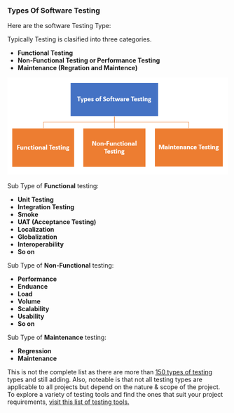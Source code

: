 <h3>Types Of Software Testing</h3>

Here are the software Testing Type:

Typically Testing is clasified into three categories.

- **Functional Testing**
- **Non-Functional Testing or Performance Testing**
- **Maintenance (Regration and Maintence)**

![alt text](image.png)

Sub Type of <strong>Functional</strong> testing:

- **Unit Testing**
- **Integration Testing**
- **Smoke**
- **UAT (Acceptance Testing)**
- **Localization**
- **Globalization**
- **Interoperability**
- **So on**

Sub Type of <strong>Non-Functional</strong> testing:

- **Performance**
- **Enduance**
- **Load**
- **Volume**
- **Scalability**
- **Usability**
- **So on**

Sub Type of <strong>Maintenance</strong> testing:

- **Regression**
- **Maintenance**

This is not the complete list as there are more than <a href="Testing-Type.md"> 150 types of testing <a> types and still adding. Also, noteable is that not all testing types are applicable to all projects but depend on the nature & scope of the project. To explore a variety of testing tools and find the ones that suit your project requirements, <a href="Testing-tools.md">visit this list of testing tools.<a>
